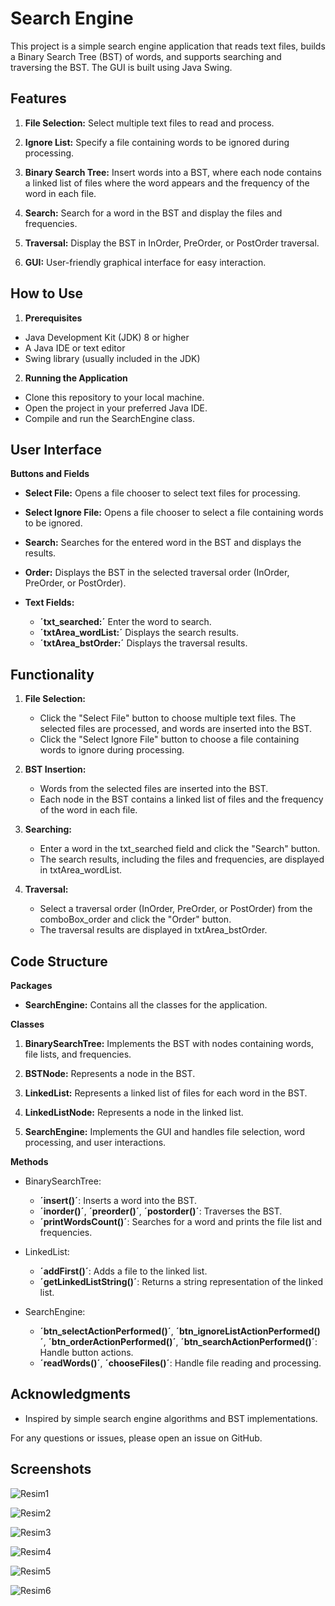 # Search Engine

This project is a simple search engine application that reads text files, builds a Binary Search Tree (BST) of words, and supports searching and traversing the BST. The GUI is built using Java Swing.

## Features

1. **File Selection:** Select multiple text files to read and process.
   
2. **Ignore List:** Specify a file containing words to be ignored during processing.
   
3. **Binary Search Tree:** Insert words into a BST, where each node contains a linked list of files where the word appears and the frequency of the word in each file.
   
4. **Search:** Search for a word in the BST and display the files and frequencies.
   
5. **Traversal:** Display the BST in InOrder, PreOrder, or PostOrder traversal.
    
6. **GUI:** User-friendly graphical interface for easy interaction.

## How to Use

1. **Prerequisites**

  - Java Development Kit (JDK) 8 or higher
  - A Java IDE or text editor
  - Swing library (usually included in the JDK)

2. **Running the Application**

  - Clone this repository to your local machine.
  - Open the project in your preferred Java IDE.
  - Compile and run the SearchEngine class.

## User Interface
**Buttons and Fields**

- **Select File:** Opens a file chooser to select text files for processing.
  
- **Select Ignore File:** Opens a file chooser to select a file containing words to be ignored.
  
- **Search:** Searches for the entered word in the BST and displays the results.
  
- **Order:** Displays the BST in the selected traversal order (InOrder, PreOrder, or PostOrder).
  
- **Text Fields:**
    - **´txt_searched:´** Enter the word to search.
    - **´txtArea_wordList:´** Displays the search results.
    - **´txtArea_bstOrder:´** Displays the traversal results.

## Functionality

1. **File Selection:**

    - Click the "Select File" button to choose multiple text files. The selected files are processed, and words are inserted into the BST.
    - Click the "Select Ignore File" button to choose a file containing words to ignore during processing.

2. **BST Insertion:**
    - Words from the selected files are inserted into the BST.
    - Each node in the BST contains a linked list of files and the frequency of the word in each file.

3. **Searching:**

    - Enter a word in the txt_searched field and click the "Search" button.
    - The search results, including the files and frequencies, are displayed in txtArea_wordList.

4. **Traversal:**

    - Select a traversal order (InOrder, PreOrder, or PostOrder) from the comboBox_order and click the "Order" button.
    - The traversal results are displayed in txtArea_bstOrder.

## Code Structure

**Packages**
  - **SearchEngine:** Contains all the classes for the application.

**Classes**
1. **BinarySearchTree:** Implements the BST with nodes containing words, file lists, and frequencies.

2. **BSTNode:** Represents a node in the BST.
   
3. **LinkedList:** Represents a linked list of files for each word in the BST.
   
4. **LinkedListNode:** Represents a node in the linked list.
   
5. **SearchEngine:** Implements the GUI and handles file selection, word processing, and user interactions.

**Methods**

- BinarySearchTree:
  
    - **´insert()´**: Inserts a word into the BST.
    - **´inorder()´**, **´preorder()´**, **´postorder()´**: Traverses the BST.
    - **´printWordsCount()´**: Searches for a word and prints the file list and frequencies.

- LinkedList:

    - **´addFirst()´**: Adds a file to the linked list.
    - **´getLinkedListString()´**: Returns a string representation of the linked list.

- SearchEngine:

    - **´btn_selectActionPerformed()´**, **´btn_ignoreListActionPerformed()´**, **´btn_orderActionPerformed()´**, **´btn_searchActionPerformed()´**: Handle button actions.
    - **´readWords()´**, **´chooseFiles()´**: Handle file reading and processing.

## Acknowledgments
- Inspired by simple search engine algorithms and BST implementations.

For any questions or issues, please open an issue on GitHub.
 
## Screenshots

![Resim1](https://github.com/ekrem-bas/SearchEngine/assets/145195096/7bfaf7ae-b2be-413f-b063-1229ec068a8e)

![Resim2](https://github.com/ekrem-bas/SearchEngine/assets/145195096/3ea55cf3-de6a-4d22-99c7-e96b315386c9)

![Resim3](https://github.com/ekrem-bas/SearchEngine/assets/145195096/d8cdbf74-097a-47a6-b369-f813dae9fd4a)

![Resim4](https://github.com/ekrem-bas/SearchEngine/assets/145195096/1fc2da86-69e6-4134-bfa3-0bf91793af56)

![Resim5](https://github.com/ekrem-bas/SearchEngine/assets/145195096/8b490d1e-6785-4261-94d6-b61003421454)

![Resim6](https://github.com/ekrem-bas/SearchEngine/assets/145195096/5f60fd7f-cf52-4e26-b7f1-0561511efd01)

